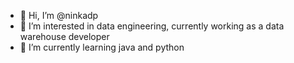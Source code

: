 - 👋 Hi, I’m @ninkadp
- 👀 I’m interested in data engineering, currently working as a data warehouse developer
- 🌱 I’m currently learning java and python

<!---
ninkadp/ninkadp is a ✨ special ✨ repository because its `README.md` (this file) appears on your GitHub profile.
You can click the Preview link to take a look at your changes.
--->
